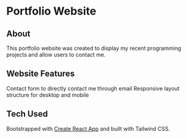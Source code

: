 # Portfolio Website

## About
This portfolio website was created to display my recent programming projects and allow users to contact me.

## Website Features
Contact form to directly contact me through email
Responsive layout structure for desktop and mobile

## Tech Used
Bootstrapped with [Create React App](https://github.com/facebook/create-react-app) and built with Tailwind CSS.
